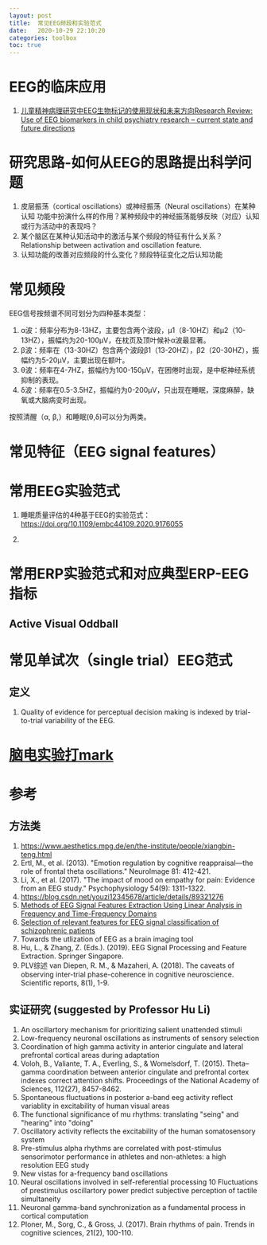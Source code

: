 ```yaml
---
layout: post
title:  常见EEG频段和实验范式
date:   2020-10-29 22:10:20
categories: toolbox
toc: true
---
```


# EEG的临床应用

1. [儿童精神病理研究中EEG生物标记的使用现状和未来方向Research Review: Use of EEG biomarkers in child psychiatry research – current state and future directions](https://mp.weixin.qq.com/s?__biz=MzU0NTc5NDM1NQ==&mid=2247491002&idx=1&sn=0a23538a6c9dd15bce96d3375b7ef67f&chksm=fb662de6cc11a4f09a5cd11043064772fe3ce130e1cdfeaa53725f5deeb4a82e729e474ae692&mpshare=1&scene=1&srcid=0622jfgSwn2DHpePgq3V1S5i&sharer_sharetime=1592793671849&sharer_shareid=4905f7abc86408fc345b135a8501550f&key=39e50617cb648bc7ab436fed741403f620c5f62c6a87d711f189b9420eea1559393f0ff11fdfd612f77fae7d5a08d35570699f6e1e5560b20d7413917139eaf10331e5c8035d781c265e63121f917a0c&ascene=1&uin=MTcxODg3OTg2NA%3D%3D&devicetype=Windows+10+x64&version=6209007b&lang=zh_CN&exportkey=AWL8gGdsfXLf44soWg8KIlM%3D&pass_ticket=0DF%2FkfRAInpeFu7tc2y1H8g%2BIU47c3xVulvsNmbUBmiMIQ86w2w6nxs35ayF1Za0)


# 研究思路-如何从EEG的思路提出科学问题

1. 皮层振荡（cortical oscillations）或神经振荡（Neural oscillations）在某种认知
功能中扮演什么样的作用？某种频段中的神经振荡能够反映（对应）认知或行为活动中的表现吗？
2. 某个脑区在某种认知活动中的激活与某个频段的特征有什么关系？Relationship between activation and oscillation feature.
3. 认知功能的改善对应频段的什么变化？频段特征变化之后认知功能

# 常见频段

EEG信号按频谱不同可划分为四种基本类型：

1. α波：频率分布为8-13HZ，主要包含两个波段，μ1（8-10HZ）和μ2（10-13HZ），振幅约为20-100μV，在枕页及顶叶候补α波最显著。
2. β波：频率在（13-30HZ）包含两个波段β1（13-20HZ），β2（20-30HZ），振幅约为5-20μV，主要出现在额叶。
3. θ波：频率在4-7HZ，振幅约为100-150μV，在困倦时出现，是中枢神经系统抑制的表现。
4. δ波：频率在0.5-3.5HZ，振幅约为0-200μV，只出现在睡眠，深度麻醉，缺氧或大脑病变时出现。

按照清醒（α, β,）和睡眠(θ,δ)可以分为两类。

# 常见特征（EEG signal features）

# 常用EEG实验范式

1. 睡眠质量评估的4种基于EEG的实验范式：
https://doi.org/10.1109/embc44109.2020.9176055

2.

# 常用ERP实验范式和对应典型ERP-EEG指标

## Active Visual Oddball


# 常见单试次（single trial）EEG范式

## 定义

1. Quality of evidence for perceptual decision making is indexed by trial-to-trial variability of the EEG.

# [脑电实验打mark](https://dy.163.com/article/ESBHEJGU0536ANCY.html)

# 参考

## 方法类

1. https://www.aesthetics.mpg.de/en/the-institute/people/xiangbin-teng.html
2. Ertl, M., et al. (2013). "Emotion regulation by cognitive reappraisal—the role of frontal theta oscillations." NeuroImage 81: 412-421.
3. Li, X., et al. (2017). "The impact of mood on empathy for pain: Evidence from an EEG study." Psychophysiology 54(9): 1311-1322.
4. https://blog.csdn.net/youzi12345678/article/details/89321276
5. [Methods of EEG Signal Features Extraction Using Linear Analysis in Frequency and Time-Frequency Domains](https://www.hindawi.com/journals/isrn/2014/730218/)
6. [Selection of relevant features for EEG signal classification of schizophrenic patients](https://www.sciencedirect.com/science/article/abs/pii/S1746809407000237)
7. Towards the utlization of EEG as a brain imaging tool
8. Hu, L., & Zhang, Z. (Eds.). (2019). EEG Signal Processing and Feature Extraction. Springer Singapore.
9. PLV综述 van Diepen, R. M., & Mazaheri, A. (2018). The caveats of observing inter-trial phase-coherence in cognitive neuroscience. Scientific reports, 8(1), 1-9.

## 实证研究 (suggested by Professor Hu Li)

1. An oscillartory mechanism for prioritizing salient unattended stimuli
2. Low-frequency neuronal oscillations as instruments of sensory selection
3. Coordination of high gamma activity in anterior cingulate and lateral prefrontal cortical areas during adaptation
4. Voloh, B., Valiante, T. A., Everling, S., & Womelsdorf, T. (2015). Theta–gamma coordination between anterior cingulate and prefrontal cortex indexes correct attention shifts. Proceedings of the National Academy of Sciences, 112(27), 8457-8462.
4. Spontaneous fluctuations in posterior a-band eeg activity reflect variablity in excitability of human visual areas
5. The functional significance of mu rhythms: translating "seing" and "hearing" into "doing"
6. Oscillatory activity reflects the excitability of the human somatosensory system
7. Pre-stimulus alpha rhythms are correlated with post-stimulus sensorimotor performance in athletes and non-athletes: a high resolution EEG study
8. New vistas for a-frequency band oscillations
9. Neural oscillations involved in self-referential processing
10 Fluctuations of prestimulus oscillartory power predict subjective perception of tactile simultaneity
11. Neuronal gamma-band synchronization as a fundamental process in cortical computation
12. Ploner, M., Sorg, C., & Gross, J. (2017). Brain rhythms of pain. Trends in cognitive sciences, 21(2), 100-110.
